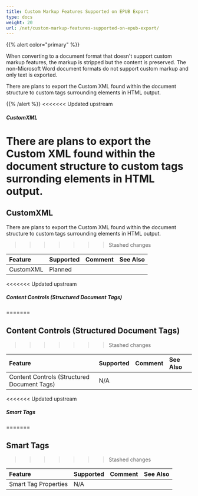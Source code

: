 ```yaml
---
title: Custom Markup Features Supported on EPUB Export
type: docs
weight: 20
url: /net/custom-markup-features-supported-on-epub-export/
---
```


{{% alert color="primary" %}} 

When converting to a document format that doesn't support custom markup features, the markup is stripped but the content is preserved. The non-Microsoft Word document formats do not support custom markup and only text is exported.

There are plans to export the Custom XML found within the document structure to custom tags surrounding elements in HTML output.

{{% /alert %}} 
<<<<<<< Updated upstream

##### **CustomXML**

There are plans to export the Custom XML found within the document structure to custom tags surronding elements in HTML output.
=======
## **CustomXML**
There are plans to export the Custom XML found within the document structure to custom tags surrounding elements in HTML output.
>>>>>>> Stashed changes

|**Feature**|**Supported**|**Comment**|**See Also**|
| :- | :- | :- | :- |
|CustomXML |Planned | | |
<<<<<<< Updated upstream

##### **Content Controls (Structured Document Tags)**
=======
## **Content Controls (Structured Document Tags)**
>>>>>>> Stashed changes

|**Feature**|**Supported**|**Comment**|**See Also**|
| :- | :- | :- | :- |
|Content Controls (Structured Document Tags) |N/A | | |
<<<<<<< Updated upstream

##### **Smart Tags**
=======
## **Smart Tags**
>>>>>>> Stashed changes

|**Feature**|**Supported**|**Comment**|**See Also**|
| :- | :- | :- | :- |
|Smart Tag Properties |N/A | | |

